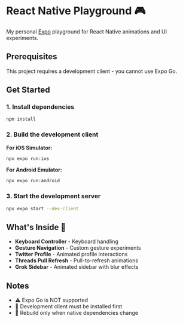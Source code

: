 # React Native Playground 🎮

My personal [Expo](https://expo.dev) playground for React Native animations and UI experiments.

## Prerequisites

This project requires a development client - you cannot use Expo Go.

## Get Started

### 1. Install dependencies

```bash
npm install
```

### 2. Build the development client

**For iOS Simulator:**

```bash
npx expo run:ios
```

**For Android Emulator:**

```bash
npx expo run:android
```

### 3. Start the development server

```bash
npx expo start --dev-client
```

## What's Inside 🧪

- **Keyboard Controller** - Keyboard handling
- **Gesture Navigation** - Custom gesture experiments
- **Twitter Profile** - Animated profile interactions
- **Threads Pull Refresh** - Pull-to-refresh animations
- **Grok Sidebar** - Animated sidebar with blur effects

## Notes

- ⚠️ Expo Go is NOT supported
- 📱 Development client must be installed first
- 🔄 Rebuild only when native dependencies change
